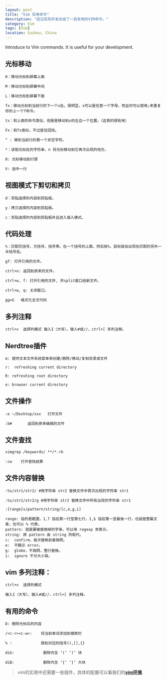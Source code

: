 ```yaml
---
layout: post
title: "Vim 实用命令"
description: "经过实际开发总结了一些有用的VIM命令。"
category: Vim
tags: [Vim]
location: Suzhou, China
---
```


Introduce to Vim commands. It is useful for your development.

## 光标移动

	H：移动光标到屏幕上面

	M：移动光标到屏幕中间

	L：移动光标到屏幕下面

	fx：移动光标到当前行的下一个x处。很明显，x可以是任意一个字母，而且你可以使用;来重复你的上一个f命令。

	tx：和上面的命令类似，但是是移动到x的左边一个位置。（这真的很有用）

	Fx：和fx类似，不过是往回找。

	^ : 移到当前行的第一个非空字符。

	*：读取光标处的字符串，n 将光标移动到它再次出现的地方。

	0: 光标移动到行首

	V: 选中一行

## 视图模式下剪切和拷贝

	d：剪贴选择的内容到剪贴板。

	y：拷贝选择的内容到剪贴板。

	c：剪贴选择的内容到剪贴板并且进入插入模式。


## 代码处理

	%：匹配花括号，方括号，括号等。在一个括号的上面，然后按%，鼠标就会出现在匹配的另外一半括号处。

	gf: 打开引用的文件。

	ctrl+o: 返回到原来的文件。

	ctrl+w, f: 打开引用的文件, 并split窗口给新文件。

	ctrl+w, q: 关闭窗口。

	gg=G   格式化全文代码

## 多列注释

	ctrl+v  选择列模式 输入I（大写），输入#或//，ctrl+[ 多列注释。

## Nerdtree插件

	m: 提供文本文件系统菜单来创建/删除/移动/复制目录或文件

	r:  refreshing current directory

	R: refreshing root directory

	e: browser current directory

## 文件操作

	:e ~/Desktop/xxx   打开文件

	:b#       返回到原来编辑的文件

## 文件查找

	vimgrep /keywords/ **/*.rb

	:cw    打开查找结果

## 文件内容替换

	:%s/str1/str2/ #用字符串 str2 替换文件中首次出现的字符串 str1

	:%s/str1/str2/g #用字符串 str2 替换文件中所有出现的字符串 str1

	:[range]s/pattern/string/[c,e,g,i]

	range: 指的是範圍，1,7 指從第一行至第七行，1,$ 指從第一至最後一行，也就是整篇文章，也可以 % 代表。
	pattern: 就是要被替換掉的字串，可以用 regexp 來表示。
	string: 將 pattern 由 string 所取代。
	c:  confirm，每次替換前會詢問。
	e:  不顯示 error。
	g:  globe，不詢問，整行替換。
	i:  ignore 不分大小寫。


## vim 多列注释：

	ctrl+v  选择列模式

	输入I（大写），输入#或//，ctrl+[ 多列注释。

## 有用的命令

	D: 删除光标后的内容

	/<c-r><c-w>:    将当前单词添加到搜索栏

	% :             跳到对应的括号(),[],{}

	dib:             删除内含 ‘(‘ ‘)’ 块

	diB:             删除内含 ‘{‘ ‘}’ 大块

> vim的实用中还需要一些插件，具体的配置可以看我们的[**vim环境**](https://github.com/tim-tang/vim).
